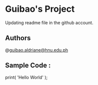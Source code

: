 # Guibao's Project

Updating readme file in the github account.

## Authors
@guibao.aldriane@hnu.edu.ph

## Sample Code :

print( 'Hello World' );
